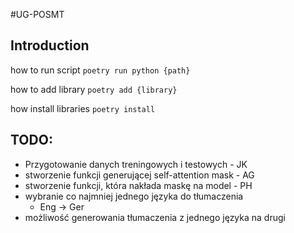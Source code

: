 #UG-POSMT

## Introduction

how to run script
`poetry run python {path}`

how to add library 
`poetry add {library}`

how install libraries
`poetry install`

## TODO:
* Przygotowanie danych treningowych i testowych - JK
* stworzenie funkcji generującej self-attention mask - AG
* stworzenie funkcji, która nakłada maskę na model - PH
* wybranie co najmniej jednego języka do tłumaczenia
    * Eng -> Ger
* możliwość generowania tłumaczenia z jednego języka na drugi